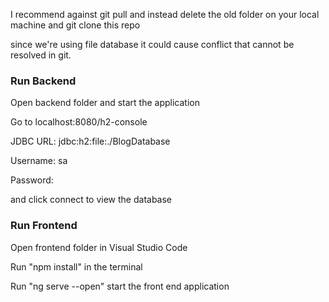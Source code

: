 I recommend against git pull and instead delete the old folder on your local machine and git clone this repo

since we're using file database it could cause conflict that cannot be resolved in git.

### Run Backend

Open backend folder and start the application

Go to localhost:8080/h2-console

JDBC URL: jdbc:h2:file:./BlogDatabase

Username: sa

Password:

and click connect to view the database

### Run Frontend

Open frontend folder in Visual Studio Code

Run "npm install" in the terminal

Run "ng serve --open" start the front end application
